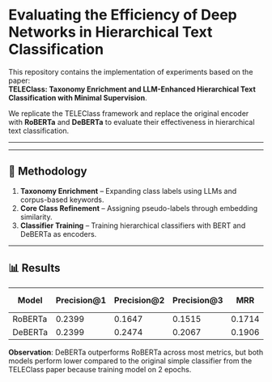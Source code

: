 # Evaluating the Efficiency of Deep Networks in Hierarchical Text Classification

This repository contains the implementation of experiments based on the paper:  
**TELEClass: Taxonomy Enrichment and LLM-Enhanced Hierarchical Text Classification with Minimal Supervision**.  

We replicate the TELEClass framework and replace the original encoder with **RoBERTa** and **DeBERTa** to evaluate their effectiveness in hierarchical text classification.

---

---

## 🚀 Methodology
1. **Taxonomy Enrichment** – Expanding class labels using LLMs and corpus-based keywords.  
2. **Core Class Refinement** – Assigning pseudo-labels through embedding similarity.  
3. **Classifier Training** – Training hierarchical classifiers with BERT and DeBERTa as encoders.  

---

## 📊 Results

| Model   | Precision@1 | Precision@2 | Precision@3 | MRR    | Example F1 |
|---------|-------------|-------------|-------------|--------|------------|
| RoBERTa  | 0.2399      | 0.1647      | 0.1515      | 0.1714 | 0.1553     |
| DeBERTa | 0.2399      | 0.2474      | 0.2067      | 0.1906 | 0.2099     |


**Observation**: DeBERTa outperforms RoBERTa across most metrics, but both models perform lower compared to the original simple classifier from the TELEClass paper because training model on 2 epochs.



